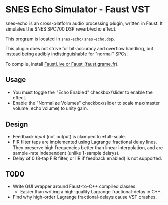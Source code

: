 # SNES Echo Simulator - Faust VST

snes-echo is an cross-platform audio processing plugin, written in Faust. It simulates the SNES SPC700 DSP reverb/echo effect.

This program is located in `snes-echo/snes-echo.dsp`.

This plugin does not strive for bit-accuracy and overflow handling, but instead being audibly indistinguishable for "normal" SPCs.

To compile, install [FaustLive or Faust (faust.grame.fr)](faust.grame.fr).

## Usage

- You must toggle the "Echo Enabled" checkbox/slider to enable the effect.
- Enable the "Normalize Volumes" checkbox/slider to scale max(master volume, echo volume) to unity gain.

## Design

- Feedback *input* (not output) is clamped to ±full-scale.
- FIR filter taps are implemented using Lagrange fractional delay lines. They preserve high frequencies better than linear interpolation, and are sample-rate independent (unlike 1-sample delays).
- Delay of 0 (8-tap FIR filter, or IIR if feedback enabled) is not supported.


## TODO

* Write GUI wrapper around Faust-to-C++ compiled classes.
    * Easier than writing a high-quality Lagrange fractional-delay in C++.
* Find why high-order Lagrange fractional-delays cause VST crashes.
